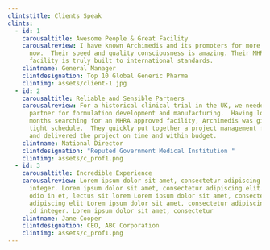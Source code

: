 ```yaml
---
clintstitle: Clients Speak
clints:
  - id: 1
    carousaltitle: Awesome People & Great Facility
    carousalreview: I have known Archimedis and its promoters for more than a decade
      now.  Their speed and quality consciousness is amazing. Their MHRA
      facility is truly built to international standards.
    clintname: General Manager
    clintdesignation: Top 10 Global Generic Pharma
    clintimg: assets/client-1.jpg
  - id: 2
    carousaltitle: Reliable and Sensible Partners
    carousalreview: For a historical clinical trial in the UK, we needed a trusted
      partner for formulation development and manufacturing.  Having lost 8
      months searching for an MHRA approved facility, Archimedis was given a
      tight schedule.  They quickly put together a project management framework
      and delivered the project on time and within budget.
    clintname: National Director
    clintdesignation: "Reputed Government Medical Institution "
    clintimg: assets/c_prof1.png
  - id: 3
    carousaltitle: Incredible Experience
    carousalreview: Lorem ipsum dolor sit amet, consectetur adipiscing elit. id
      integer. Lorem ipsum dolor sit amet, consectetur adipiscing elit. Nunc
      odio in et, lectus sit lorem Lorem ipsum dolor sit amet, consectetur
      adipiscing elit Lorem ipsum dolor sit amet, consectetur adipiscing elit.
      id integer. Lorem ipsum dolor sit amet, consectetur
    clintname: Jane Cooper
    clintdesignation: CEO, ABC Corporation
    clintimg: assets/c_prof1.png
---
```

